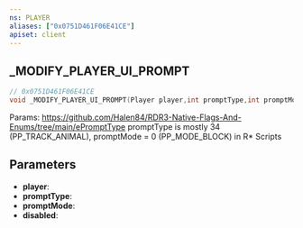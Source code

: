 ```yaml
---
ns: PLAYER
aliases: ["0x0751D461F06E41CE"]
apiset: client
---
```

## _MODIFY_PLAYER_UI_PROMPT

```c
// 0x0751D461F06E41CE
void _MODIFY_PLAYER_UI_PROMPT(Player player,int promptType,int promptMode,BOOL disabled);
```

Params: https://github.com/Halen84/RDR3-Native-Flags-And-Enums/tree/main/ePromptType
promptType is mostly 34 (PP_TRACK_ANIMAL), promptMode = 0 (PP_MODE_BLOCK) in R* Scripts

## Parameters
* **player**:
* **promptType**:
* **promptMode**:
* **disabled**:



